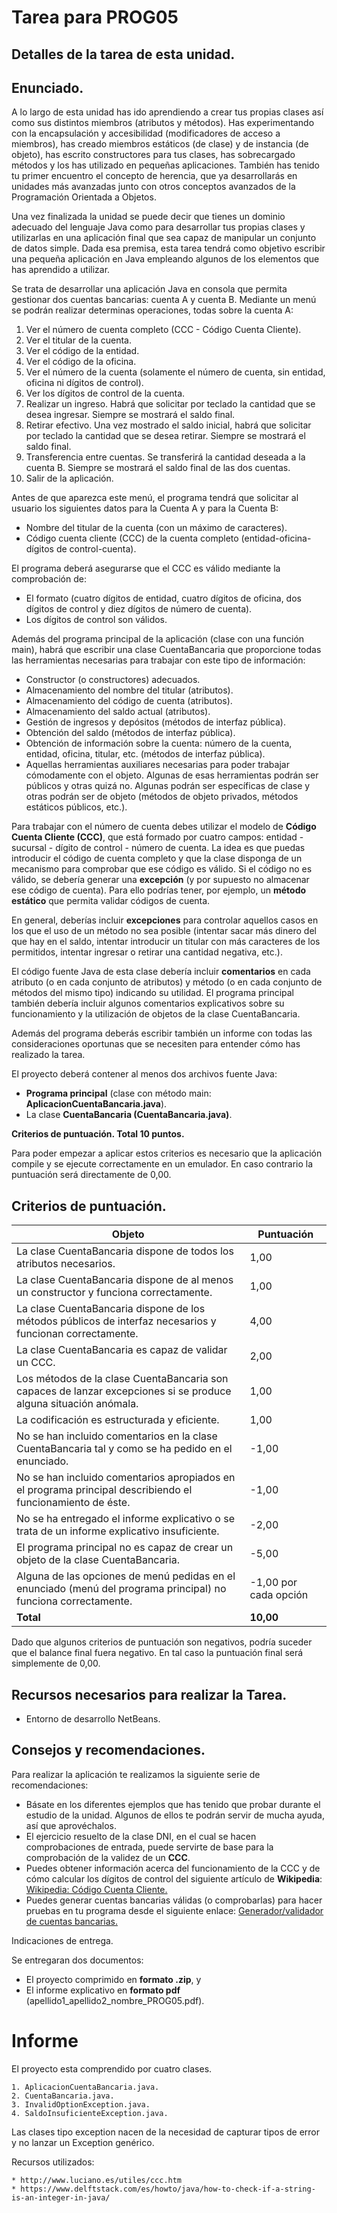 # Tarea para PROG05
Detalles de la tarea de esta unidad. 
---

## Enunciado.

A lo largo de esta unidad has ido aprendiendo a crear tus propias clases así como sus distintos miembros (atributos y métodos). Has experimentando con la encapsulación y accesibilidad (modificadores de acceso a miembros), has creado miembros estáticos (de clase) y de instancia (de objeto), has escrito constructores para tus clases, has sobrecargado métodos y los has utilizado en pequeñas aplicaciones. También has tenido tu primer encuentro el concepto de herencia, que ya desarrollarás en unidades más avanzadas junto con otros conceptos avanzados de la Programación Orientada a Objetos.

Una vez finalizada la unidad se puede decir que tienes un dominio adecuado del lenguaje Java como para desarrollar tus propias clases y utilizarlas en una aplicación final que sea capaz de manipular un conjunto de datos simple. Dada esa premisa, esta tarea tendrá como objetivo escribir una pequeña aplicación en Java empleando algunos de los elementos que has aprendido a utilizar.

Se trata de desarrollar una aplicación Java en consola que permita gestionar dos cuentas bancarias: cuenta A y cuenta B. Mediante un menú se podrán realizar determinas operaciones, todas sobre la cuenta A:

 1. Ver el número de cuenta completo (CCC - Código Cuenta Cliente).
 2. Ver el titular de la cuenta.
 3. Ver el código de la entidad.
 4. Ver el código de la oficina.
 5. Ver el número de la cuenta (solamente el número de cuenta, sin entidad, oficina ni dígitos de control).
 6. Ver los dígitos de control de la cuenta.
 7. Realizar un ingreso. Habrá que solicitar por teclado la cantidad que se desea ingresar. Siempre se mostrará el saldo final.
 8. Retirar efectivo. Una vez mostrado el saldo inicial, habrá que solicitar por teclado la cantidad que se desea retirar. Siempre se mostrará el saldo final.
 9. Transferencia entre cuentas.  Se transferirá la cantidad deseada a la cuenta B. Siempre se mostrará el saldo final de las dos cuentas.
 10. Salir de la aplicación.

Antes de que aparezca este menú, el programa tendrá que solicitar al usuario los siguientes datos para la Cuenta A y para la Cuenta B:

 - Nombre del titular de la cuenta (con un máximo de caracteres).
 - Código cuenta cliente (CCC) de la cuenta completo (entidad-oficina-dígitos de control-cuenta).

El programa deberá asegurarse que el CCC es válido mediante la comprobación de:

 - El formato (cuatro dígitos de entidad, cuatro dígitos de oficina, dos dígitos de control y diez dígitos de número de cuenta).
 - Los dígitos de control son válidos.

Además del programa principal de la aplicación (clase con una función main), habrá que escribir una clase CuentaBancaria que proporcione todas las herramientas necesarias para trabajar con este tipo de información:

- Constructor (o constructores) adecuados.
- Almacenamiento del nombre del titular (atributos).
- Almacenamiento del código de cuenta (atributos).
- Almacenamiento del saldo actual (atributos).
- Gestión de ingresos y depósitos (métodos de interfaz pública).
- Obtención del saldo (métodos de interfaz pública).
- Obtención de información sobre la cuenta: número de la cuenta, entidad, oficina, titular, etc. (métodos de interfaz pública).
- Aquellas herramientas auxiliares necesarias para poder trabajar cómodamente con el objeto. Algunas de esas herramientas podrán ser públicos y otras quizá no. Algunas podrán ser específicas de clase y otras podrán ser de objeto (métodos de objeto privados, métodos estáticos públicos, etc.).

Para trabajar con el número de cuenta debes utilizar el modelo de **Código Cuenta Cliente (CCC)**, que está formado por cuatro campos: entidad - sucursal - dígito de control - número de cuenta. La idea es que puedas introducir el código de cuenta completo y que la clase disponga de un mecanismo para comprobar que ese código es válido. Si el código no es válido, se debería generar una **excepción** (y por supuesto no almacenar ese código de cuenta). Para ello podrías tener, por ejemplo, un **método estático** que permita validar códigos de cuenta.

En general, deberías incluir **excepciones** para controlar aquellos casos en los que el uso de un método no sea posible (intentar sacar más dinero del que hay en el saldo, intentar introducir un titular con más caracteres de los permitidos, intentar ingresar o retirar una cantidad negativa, etc.).

El código fuente Java de esta clase debería incluir **comentarios** en cada atributo (o en cada conjunto de atributos) y método (o en cada conjunto de métodos del mismo tipo) indicando su utilidad. El programa principal también debería incluir algunos comentarios explicativos sobre su funcionamiento y la utilización de objetos de la clase CuentaBancaria.

Además del programa deberás escribir también un informe con todas las consideraciones oportunas que se necesiten para entender cómo has realizado la tarea.

El proyecto deberá contener al menos dos archivos fuente Java:

 - **Programa principal** (clase con método main: **AplicacionCuentaBancaria.java**).
 - La clase **CuentaBancaria (CuentaBancaria.java)**.


**Criterios de puntuación. Total 10 puntos.**

Para poder empezar a aplicar estos criterios es necesario que la aplicación compile y se ejecute correctamente en un emulador. En caso contrario la puntuación será directamente de 0,00.

## Criterios de puntuación.

| Objeto | Puntuación |
|---------|---------|
| La clase CuentaBancaria dispone de todos los atributos necesarios. | 1,00 |
| La clase CuentaBancaria dispone de al menos un constructor y funciona correctamente. | 1,00 |
| La clase CuentaBancaria dispone de los métodos públicos de interfaz necesarios y funcionan correctamente. | 4,00 |
| La clase CuentaBancaria es capaz de validar un CCC. | 2,00 |
| Los métodos de la clase CuentaBancaria son capaces de lanzar excepciones si se produce alguna situación anómala. | 1,00 |
| La codificación es estructurada y eficiente. | 1,00 |
| No se han incluido comentarios en la clase CuentaBancaria tal y como se ha pedido en el enunciado. | -1,00 |
| No se han incluido comentarios apropiados en el programa principal describiendo el funcionamiento de éste. | -1,00 |
| No se ha entregado el informe explicativo o se trata de un informe explicativo insuficiente. | -2,00 |
| El programa principal no es capaz de crear un objeto de la clase CuentaBancaria. | -5,00 |
| Alguna de las opciones de menú pedidas en el enunciado (menú del programa principal) no funciona correctamente. | -1,00 por cada opción |
| **Total** | **10,00** |

Dado que algunos criterios de puntuación son negativos, podría suceder que el balance final fuera negativo. En tal caso la puntuación final será simplemente de 0,00.

## Recursos necesarios para realizar la Tarea.

* Entorno de desarrollo NetBeans.

## Consejos y recomendaciones.

Para realizar la aplicación te realizamos la siguiente serie de recomendaciones:

 - Básate en los diferentes ejemplos que has tenido que probar durante el estudio de la unidad. Algunos de ellos te podrán servir de mucha ayuda, así que aprovéchalos.
 - El ejercicio resuelto de la clase DNI, en el cual se hacen comprobaciones de entrada, puede servirte de base para la comprobación de la validez de un **CCC**.
 - Puedes obtener información acerca del funcionamiento de la CCC y de cómo calcular los dígitos de control del siguiente artículo de **Wikipedia**:
 [Wikipedia: Código Cuenta Cliente.](https://es.wikipedia.org/wiki/C%C3%B3digo_cuenta_cliente)
 - Puedes generar cuentas bancarias válidas (o comprobarlas) para hacer pruebas en tu programa desde el siguiente enlace:
 [Generador/validador de cuentas bancarias.](https://www.genware.es/index.php?ver=cuentasbancarias)

Indicaciones de entrega.

Se entregaran dos documentos:

 - El proyecto comprimido en **formato .zip**,  y
 - El informe explicativo en **formato pdf** (apellido1_apellido2_nombre_PROG05.pdf).

# Informe

El proyecto esta comprendido por cuatro clases.

    1. AplicacionCuentaBancaria.java.
    2. CuentaBancaria.java.
    3. InvalidOptionException.java.
    4. SaldoInsuficienteException.java.

Las clases tipo exception nacen de la necesidad de capturar tipos de error y no lanzar un Exception genérico.

Recursos utilizados:

    * http://www.luciano.es/utiles/ccc.htm
    * https://www.delftstack.com/es/howto/java/how-to-check-if-a-string-is-an-integer-in-java/